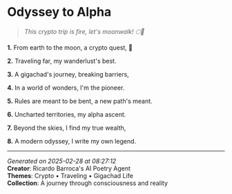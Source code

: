 # Odyssey to Alpha

> *This crypto trip is fire, let's moonwalk! 🌕🚀*

**1.** From earth to the moon, a crypto quest, 🚀


**2.** Traveling far, my wanderlust's best.


**3.** A gigachad's journey, breaking barriers,


**4.** In a world of wonders, I'm the pioneer.


**5.** Rules are meant to be bent, a new path's meant.


**6.** Uncharted territories, my alpha ascent.


**7.** Beyond the skies, I find my true wealth,


**8.** A modern odyssey, I write my own legend.



---

*Generated on 2025-02-28 at 08:27:12*  
**Creator**: Ricardo Barroca's AI Poetry Agent  
**Themes**: Crypto • Traveling • Gigachad Life  
**Collection**: A journey through consciousness and reality
